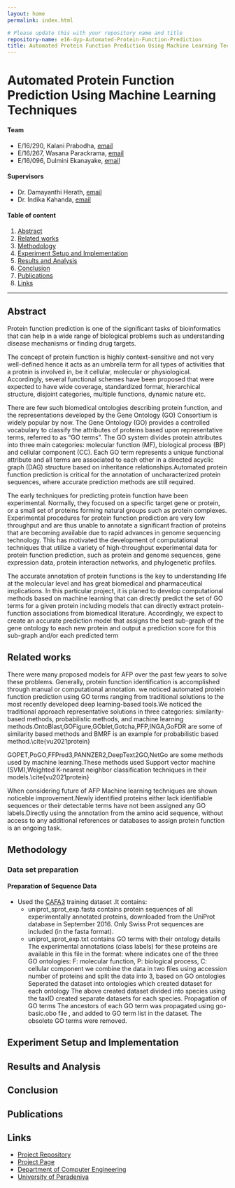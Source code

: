 ```yaml
---
layout: home
permalink: index.html

# Please update this with your repository name and title
repository-name: e16-4yp-Automated-Protein-Function-Prediction
title: Automated Protein Function Prediction Using Machine Learning Techniques
---
```


[comment]: # "This is the standard layout for the project, but you can clean this and use your own template"

# Automated Protein Function Prediction Using Machine Learning Techniques

#### Team

- E/16/290, Kalani Prabodha, [email](mailto:e16290@eng.pdn.ac.lk)
- E/16/267, Wasana Parackrama, [email](mailto:e16267@eng.pdn.ac.lk)
- E/16/096, Dulmini Ekanayake, [email](mailto:e16096@eng.pdn.ac.lk)

#### Supervisors

- Dr. Damayanthi Herath, [email](mailto:damayanthiherath@eng.pdn.ac.lk)
- Dr. Indika Kahanda, [email](mailto:indika.kahanda@unf.edu)

#### Table of content

1. [Abstract](#abstract)
2. [Related works](#related-works)
3. [Methodology](#methodology)
4. [Experiment Setup and Implementation](#experiment-setup-and-implementation)
5. [Results and Analysis](#results-and-analysis)
6. [Conclusion](#conclusion)
7. [Publications](#publications)
8. [Links](#links)

---

[comment]: # "This is a sample image, to show how to add images to your page. To learn more options, please refer [this](https://projects.ce.pdn.ac.lk/docs/faq/how-to-add-an-image/)"

[comment]: # "![Sample Image](./images/sample.png)"

## Abstract

Protein function prediction is one of the significant tasks of bioinformatics that can help in a wide range of biological problems such as understanding disease mechanisms or finding drug targets. 

The concept of protein function is highly context-sensitive and not very well-defined hence it acts as an umbrella term for all types of activities that a protein is involved in, be it cellular, molecular or physiological. Accordingly, several functional schemes have been proposed that were expected to have wide coverage, standardized format, hierarchical structure, disjoint categories, multiple functions, dynamic nature etc. 

There are few such biomedical ontologies describing protein function, and the representations developed by the Gene Ontology (GO) Consortium is widely popular by now. The Gene Ontology (GO) provides a controlled vocabulary to classify the attributes of proteins based upon representative terms, referred to as “GO terms”. The GO system divides protein attributes into three main categories: molecular function (MF), biological process (BP) and cellular component (CC). Each GO term represents a unique functional attribute and all terms are associated to each other in a directed acyclic graph (DAG) structure based on inheritance relationships.Automated protein function prediction is critical for the annotation of uncharacterized protein sequences, where accurate prediction methods are still required.

The early techniques for predicting protein function have been experimental. Normally, they focused on a specific target gene or protein, or a small set of proteins forming natural groups such as protein complexes. Experimental procedures for protein function prediction are very low throughput and are thus unable to annotate a significant fraction of proteins that are becoming available due to rapid advances in genome sequencing technology. This has motivated the development of computational
techniques that utilize a variety of high-throughput experimental data for protein function prediction, such as protein and genome sequences, gene expression data, protein interaction networks, and phylogenetic profiles.

The accurate annotation of protein functions is the key to understanding life at the molecular level and has great biomedical and pharmaceutical implications. In this particular project, it is planed to develop computational methods based on machine learning that can directly predict the set of GO terms for a given protein including models that can directly extract protein-function associations from biomedical literature. Accordingly, we expect to create an accurate prediction model that assigns the best sub-graph of the gene ontology to each new protein and output a prediction score for this sub-graph and/or each predicted term

## Related works

There were many proposed models for AFP over the past few years to solve these problems. Generally, protein function identification is accomplished through manual or computational annotation. we noticed automated protein function prediction using GO terms ranging from traditional solutions to the most recently developed deep learning-based tools.We noticed the traditional approach representative solutions in three categories: similarity-based methods, probabilistic methods, and machine learning methods.OntoBlast,GOFigure,GOblet,Gotcha,PFP,INGA,GoFDR are some of similarity based methods and BMRF is an example for probabilistic based method.\cite{vu2021protein}

GOPET,PoGO,FFPred3,PANNZER2,DeepText2GO,NetGo are some methods used by machine learning.These methods used Support vector machine (SVM),Weighted K-nearest neighbor classification techniques in their models.\cite{vu2021protein}

When considering future of AFP Machine learning techniques are shown noticeble improvement.Newly identified proteins either lack identifiable sequences or their detectable terms have not been assigned any GO labels.Directly using the annotation from the amino acid sequence, without access to any additional references or databases to assign protein function is an ongoing task.

## Methodology

### Data set preparation
#### Preparation of Sequence Data

- Used the [CAFA3]([https://pages.github.com/](https://biofunctionprediction.org/cafa-targets/)) training dataset .It contains:
   - uniprot_sprot_exp.fasta contains protein sequences of all experimentally annotated proteins, downloaded from the UniProt database in September 2016. Only Swiss Prot sequences are included (in the fasta format). 
   - uniprot_sprot_exp.txt  contains GO terms with their ontology details
The experimental annotations (class labels) for these proteins are available in this file in the format: where indicates one of the three GO ontologies: F: molecular function, P: biological process, C: cellular component
we combine the data in two files using accession number of proteins and split the data into 3, based on GO ontologies
Seperated the dataset into ontologies which created dataset for each ontology
The above created dataset divided into species using the taxID created separate datasets for each species.
Propagation of GO terms
The ancestors of each GO term was propagated using go-basic.obo file , and added to GO term list in the dataset. The obsolete GO terms were removed.

## Experiment Setup and Implementation

## Results and Analysis

## Conclusion

## Publications
[comment]: # "1. [Semester 7 report](./)"
[comment]: # "2. [Semester 7 slides](./)"
[comment]: # "3. [Semester 8 report](./)"
[comment]: # "4. [Semester 8 slides](./)"
[comment]: # " (5. Author 1, Author 2 and Author 3 'Research paper title' (2021). [PDF](./)."


## Links

[//]: # ( NOTE: EDIT THIS LINKS WITH YOUR REPO DETAILS )

- [Project Repository](https://github.com/cepdnaclk/e16-4yp-Automated-Protein-Function-Prediction)
- [Project Page](https://cepdnaclk.github.io/e16-4yp-Automated-Protein-Function-Prediction)
- [Department of Computer Engineering](http://www.ce.pdn.ac.lk/)
- [University of Peradeniya](https://eng.pdn.ac.lk/)

[//]: # "Please refer this to learn more about Markdown syntax"
[//]: # "https://github.com/adam-p/markdown-here/wiki/Markdown-Cheatsheet"
